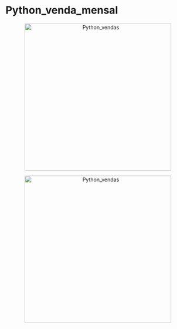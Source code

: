 # Python_venda_mensal

<p align="center">
  <img src="https://github.com/villani31/Python_venda_mensal/tree/main/imagens/login.png?w=740" alt="Python_vendas"height=400px >
</p>

<p align="center">
  <img src="https://github.com/villani31/Python_venda_mensal/tree/main/imagens/errologin.png?w=740" alt="Python_vendas"height=400px >
</p>
